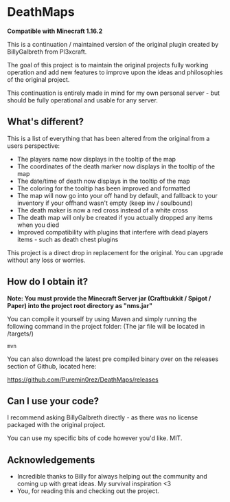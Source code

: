 # DeathMaps

**Compatible with Minecraft 1.16.2**

This is a continuation / maintained version of the original plugin created by BillyGalbreth from Pl3xcraft.

The goal of this project is to maintain the original projects fully working operation and add new features to improve upon the ideas
and philosophies of the original project.

This continuation is entirely made in mind for my own personal server - but should be fully operational and usable for any server.

## What's different?

This is a list of everything that has been altered from the original from a users perspective:
* The players name now displays in the tooltip of the map
* The coordinates of the death marker now displays in the tooltip of the map
* The date/time of death now displays in the tooltip of the map
* The coloring for the tooltip has been improved and formatted
* The map will now go into your off hand by default, and fallback to your inventory if your offhand wasn't empty (keep inv / soulbound)
* The death maker is now a red cross instead of a white cross
* The death map will only be created if you actually dropped any items when you died
* Improved compatibility with plugins that interfere with dead players items - such as death chest plugins

This project is a direct drop in replacement for the original. You can upgrade without any loss or worries.

## How do I obtain it?

__Note: You must provide the Minecraft Server jar (Craftbukkit / Spigot / Paper) into the project root directory as "nms.jar"__

You can compile it yourself by using Maven and simply running the following command in the project folder:
(The jar file will be located in /targets/)

```
mvn
```

You can also download the latest pre compiled binary over on the releases section of Github, located here:

https://github.com/Puremin0rez/DeathMaps/releases

## Can I use your code?

I recommend asking BillyGalbreth directly - as there was no license packaged with the original project.

You can use my specific bits of code however you'd like. MIT.

## Acknowledgements

* Incredible thanks to Billy for always helping out the community and coming up with great ideas. My survival inspiration <3
* You, for reading this and checking out the project.
